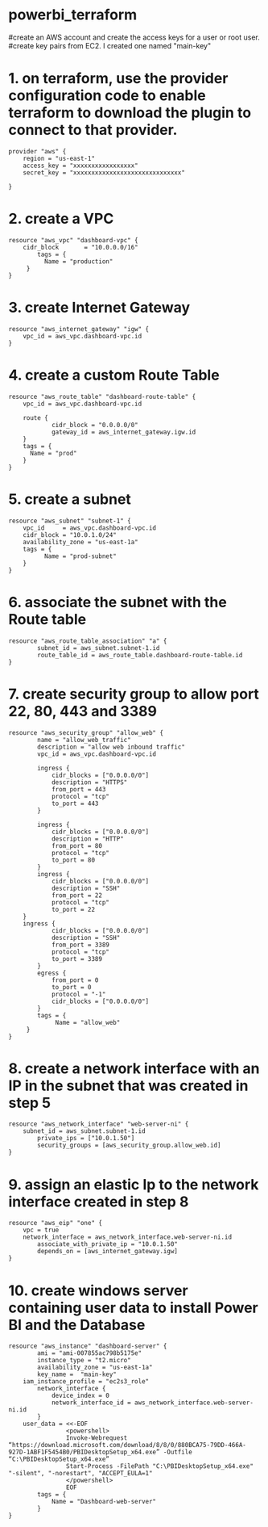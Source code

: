 # powerbi_terraform
#create an AWS account and create the access keys for a user or root user.
#create key pairs from EC2.
I created one named "main-key"

# 1. on terraform, use the provider configuration code to enable terraform to download the plugin to connect to that provider.
	provider "aws" {
  		region = "us-east-1"
  		access_key = "xxxxxxxxxxxxxxxxx"
  		secret_key = "xxxxxxxxxxxxxxxxxxxxxxxxxxxxxx"
	
	}


# 2. create a VPC
	resource "aws_vpc" "dashboard-vpc" {
  		cidr_block       = "10.0.0.0/16"
    		tags = {
    		  Name = "production"
		 }
	}
# 3. create Internet Gateway
	resource "aws_internet_gateway" "igw" {
  		vpc_id = aws_vpc.dashboard-vpc.id
  	}
# 4. create a custom Route Table
	resource "aws_route_table" "dashboard-route-table" {
  		vpc_id = aws_vpc.dashboard-vpc.id
  
  		route {
    			cidr_block = "0.0.0.0/0"
    			gateway_id = aws_internet_gateway.igw.id
  		}
  		tags = {
  	 	  Name = "prod"
  		}
	}
# 5. create a subnet
	resource "aws_subnet" "subnet-1" {
 		vpc_id     = aws_vpc.dashboard-vpc.id
 		cidr_block = "10.0.1.0/24"
		availability_zone = "us-east-1a"
  		tags = {
    	  	  Name = "prod-subnet"
		}
	}
# 6. associate the subnet with the Route table
	resource "aws_route_table_association" "a" {
    		subnet_id = aws_subnet.subnet-1.id
    		route_table_id = aws_route_table.dashboard-route-table.id
	}
# 7. create security group to allow port 22, 80, 443 and 3389
	resource "aws_security_group" "allow_web" {
    		name = "allow_web_traffic"
    		description = "allow web inbound traffic"
    		vpc_id = aws_vpc.dashboard-vpc.id

    		ingress {
      			cidr_blocks = ["0.0.0.0/0"] 
      			description = "HTTPS"
      			from_port = 443
      			protocol = "tcp"
      			to_port = 443
    		} 

    		ingress {
     			cidr_blocks = ["0.0.0.0/0"] 
      			description = "HTTP"
      			from_port = 80
     			protocol = "tcp"
      			to_port = 80
    		} 
    		ingress {
     			cidr_blocks = ["0.0.0.0/0"] 
      			description = "SSH"
      			from_port = 22
      			protocol = "tcp"
      			to_port = 22
		}
		ingress {
      			cidr_blocks = ["0.0.0.0/0"] 
      			description = "SSH"
      			from_port = 3389
      			protocol = "tcp"
      			to_port = 3389
    		} 
    		egress {
        		from_port = 0
        		to_port = 0
        		protocol = "-1"
        		cidr_blocks = ["0.0.0.0/0"]
    		}
    		tags = {
       			 Name = "allow_web"
   		 }
	}
# 8. create a network interface with an IP in the subnet that was created in step 5
	resource "aws_network_interface" "web-server-ni" {
   		subnet_id = aws_subnet.subnet-1.id
    		private_ips = ["10.0.1.50"]
    		security_groups = [aws_security_group.allow_web.id] 
	}
# 9. assign an elastic Ip to the network interface created in step 8
	resource "aws_eip" "one" {
 		vpc = true
   		network_interface = aws_network_interface.web-server-ni.id
    		associate_with_private_ip = "10.0.1.50"
    		depends_on = [aws_internet_gateway.igw]
	}
# 10. create windows server containing user data to install Power BI and the Database
	resource "aws_instance" "dashboard-server" {
    		ami = "ami-007855ac798b5175e"
    		instance_type = "t2.micro"
      		availability_zone = "us-east-1a" 
    		key_name =  "main-key"
		iam_instance_profile = "ec2s3_role"
    		network_interface {
        		device_index = 0
        		network_interface_id = aws_network_interface.web-server-ni.id
    		}
		user_data = <<-EOF
                	<powershell>
                	Invoke-Webrequest “https://download.microsoft.com/download/8/8/0/880BCA75-79DD-466A-927D-1ABF1F5454B0/PBIDesktopSetup_x64.exe” -Outfile 			“C:\PBIDesktopSetup_x64.exe”
                	Start-Process -FilePath "C:\PBIDesktopSetup_x64.exe" "-silent", "-norestart", "ACCEPT_EULA=1"
                	</powershell>
                	EOF
    		tags = {
      			Name = "Dashboard-web-server"
    		}
	}
   

 
